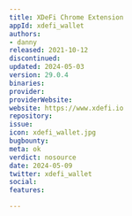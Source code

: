 ```yaml
---
title: XDeFi Chrome Extension
appId: xdefi_wallet
authors:
- danny
released: 2021-10-12
discontinued: 
updated: 2024-05-03
version: 29.0.4
binaries: 
provider: 
providerWebsite: 
website: https://www.xdefi.io
repository: 
issue: 
icon: xdefi_wallet.jpg
bugbounty: 
meta: ok
verdict: nosource
date: 2024-05-09
twitter: xdefi_wallet
social: 
features: 

---
```


